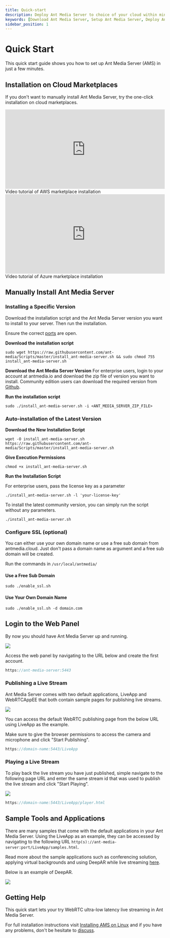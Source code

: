```yaml
---
title: Quick-start
description: Deploy Ant Media Server to choice of your cloud within minutes.
keywords: [Download Ant Media Server, Setup Ant Media Server, Deploy Ant Media Server, Tutorial to deploy Ant Media Server, Ant Media Documentation]
sidebar_position: 1
---
```


# Quick Start

This quick start guide shows you how to set up Ant Media Server (AMS) in just a few minutes.


## Installation on Cloud Marketplaces

 If you don't want to manually install Ant Media Server, try the one-click installation on cloud marketplaces. 


<div style={{display: 'flex', justifyContent: 'space-between', textAlign: 'center', fontWeight:'bold', height: 'auto'}}>
  <div  style={{width: '49%', height:'300px'}}>
      <iframe className="border border-rounded m-3" width="100%" height="250" src="https://www.youtube.com/embed/EH6v-yUyzjU" title="YouTube video player" frameborder="0" allow="accelerometer; autoplay; clipboard-write; encrypted-media; gyroscope; picture-in-picture; web-share" allowfullscreen></iframe>
      Video tutorial of AWS marketplace installation
  </div>
  <div  style={{width: '49%', height:'300px'}}>
      <iframe className="border border-rounded m-3" width="100%" height="250" src="https://www.youtube.com/embed/uE8uzWhKSBE" title="YouTube video player" frameborder="0" allow="accelerometer; autoplay; clipboard-write; encrypted-media; gyroscope; picture-in-picture; web-share" allowfullscreen></iframe>
      Video tutorial of Azure marketplace installation
  </div>
</div>

## Manually Install Ant Media Server

### Installing a Specific Version

Download the installation script and the Ant Media Server version you want to install to your server. Then run the installation. 

Ensure the correct [ports](http://localhost:3000/guides/installing-on-linux/installing-ams-on-linux/#server-ports) are open.

**Download the installation script**

```shell
sudo wget https://raw.githubusercontent.com/ant-media/Scripts/master/install_ant-media-server.sh && sudo chmod 755 install_ant-media-server.sh
```

**Download the Ant Media Server Version**
For enterprise users, login to your account at antmedia.io and download the zip file of version you want to install. Community edition users can download the required version from [Github](https://github.com/ant-media/Ant-Media-Server/tags). 

**Run the installation script**

```shell
sudo ./install_ant-media-server.sh -i <ANT_MEDIA_SERVER_ZIP_FILE>
```

### Auto-installation of the Latest Version

**Download the New Installation Script**

```shell
wget -O install_ant-media-server.sh https://raw.githubusercontent.com/ant-media/Scripts/master/install_ant-media-server.sh
```

**Give Execution Permissions**

```shell
chmod +x install_ant-media-server.sh
```

**Run the Installation Script**

For enterprise users, pass the license key as a parameter

```shell
./install_ant-media-server.sh -l 'your-license-key'
```

To install the latest community version, you can simply run the script without any parameters.

```shell
./install_ant-media-server.sh
```

### Configure SSL (optional)

You can either use your own domain name or use a free sub domain from antmedia.cloud. Just don't pass a domain name as argument and a free sub domain will be created. 

Run the commands in ```/usr/local/antmedia/```


#### Use a Free Sub Domain

```shell
sudo ./enable_ssl.sh
```

#### Use Your Own Domain Name

```shell
sudo ./enable_ssl.sh -d domain.com
```


## Login to the Web Panel

By now you should have Ant Media Server up and running. 

![](@site/static/img/quick-start/create-first-account.png)

Access the web panel by navigating to the URL below and create the first account. 

```js
https://ant-media-server:5443
```


### Publishing a Live Stream

Ant Media Server comes with two default applications, LiveApp and WebRTCAppEE that both contain sample pages for publishing live streams. 

![](@site/static/img/quick-start/publish-stream.png)

You can access the default WebRTC publishing page from the below URL using LiveApp as the example.

Make sure to give the browser permissions to access the camera and microphone and click "Start Publishing".

```js
https://domain-name:5443/LiveApp
```

### Playing a Live Stream

To play back the live stream you have just published, simple navigate to the following page URL and enter the same stream id that was used to publish the live stream and click "Start Playing". 

![](@site/static/img/quick-start/play-stream.png)


```js
https://domain-name:5443/LiveApp/player.html
```

## Sample Tools and Applications
There are many samples that come with the default applications in your Ant Media Server. Using the LiveApp as an example, they can be accessed by navigating to the following URL `http(s)://ant-media-server:port/LiveApp/samples.html`. 

Read more about the sample applications such as conferencing solution, applying virtual backgrounds and using DeepAR while live streaming [here](http://localhost:3000/get-started/sample-tools-and-applications/).

Below is an example of DeepAR.

![](@site/static/img/quick-start/deepar-sample.png)



## Getting Help


This quick start lets your try WebRTC ultra-low latency live streaming in Ant Media Server. 

For full installation instructions visit [Installing AMS on Linux](http://localhost:3000/guides/installing-on-linux/installing-ams-on-linux/) and if you have any problems, don't be hesitate to [discuss](https://github.com/orgs/ant-media/discussions).
